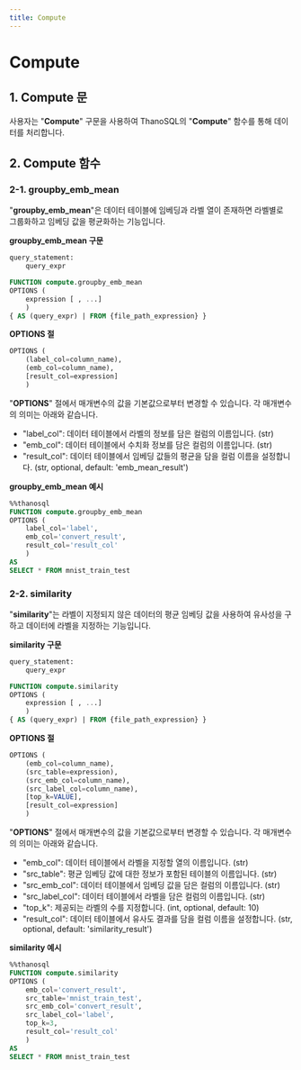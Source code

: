 ```yaml
---
title: Compute
---
```


# __Compute__

## __1. Compute 문__

사용자는 "__Compute__" 구문을 사용하여 ThanoSQL의 "__Compute__" 함수를 통해 데이터를 처리합니다.

## __2. Compute 함수__

### __2-1. groupby_emb_mean__

"__groupby_emb_mean__"은 데이터 테이블에 임베딩과 라벨 열이 존재하면 라벨별로 그룹화하고 임베딩 값을 평균화하는 기능입니다.

__groupby_emb_mean 구문__

```sql
query_statement:
    query_expr

FUNCTION compute.groupby_emb_mean
OPTIONS (
    expression [ , ...]
    )
{ AS (query_expr) | FROM {file_path_expression} }
```

__OPTIONS 절__

```sql
OPTIONS (
    (label_col=column_name),
    (emb_col=column_name),
    [result_col=expression]
    )
```

"__OPTIONS__" 절에서 매개변수의 값을 기본값으로부터 변경할 수 있습니다. 각 매개변수의 의미는 아래와 같습니다.

- "label_col": 데이터 테이블에서 라벨의 정보를 담은 컬럼의 이름입니다. (str)
- "emb_col": 데이터 테이블에서 수치화 정보를 담은 컬럼의 이름입니다. (str)
- "result_col": 데이터 테이블에서 임베딩 값들의 평균을 담을 컬럼 이름을 설정합니다. (str, optional, default: 'emb_mean_result')

__groupby_emb_mean 예시__

```sql
%%thanosql
FUNCTION compute.groupby_emb_mean
OPTIONS (
    label_col='label',
    emb_col='convert_result',
    result_col='result_col'
    )
AS
SELECT * FROM mnist_train_test
```

### __2-2. similarity__

"__similarity__"는 라벨이 지정되지 않은 데이터의 평균 임베딩 값을 사용하여 유사성을 구하고 데이터에 라벨을 지정하는 기능입니다.

__similarity 구문__

```sql
query_statement:
    query_expr

FUNCTION compute.similarity
OPTIONS (
    expression [ , ...]
    )
{ AS (query_expr) | FROM {file_path_expression} }
```

__OPTIONS 절__

```sql
OPTIONS (
    (emb_col=column_name),
    (src_table=expression),
    (src_emb_col=column_name),
    (src_label_col=column_name),
    [top_k=VALUE],
    [result_col=expression]
    )
```

"__OPTIONS__" 절에서 매개변수의 값을 기본값으로부터 변경할 수 있습니다. 각 매개변수의 의미는 아래와 같습니다.

- "emb_col": 데이터 테이블에서 라벨을 지정할 열의 이름입니다. (str)
- "src_table": 평균 임베딩 값에 대한 정보가 포함된 테이블의 이름입니다. (str)
- "src_emb_col": 데이터 테이블에서 임베딩 값을 담은 컬럼의 이름입니다. (str)
- "src_label_col": 데이터 테이블에서 라벨을 담은 컬럼의 이름입니다. (str)
- "top_k": 제공되는 라벨의 수를 지정합니다. (int, optional, default: 10)
- "result_col": 데이터 테이블에서 유사도 결과를 담을 컬럼 이름을 설정합니다. (str, optional, default: 'similarity_result')

__similarity 예시__

```sql
%%thanosql
FUNCTION compute.similarity
OPTIONS (
    emb_col='convert_result',
    src_table='mnist_train_test',
    src_emb_col='convert_result',
    src_label_col='label',
    top_k=3,
    result_col='result_col'
    )
AS
SELECT * FROM mnist_train_test
```